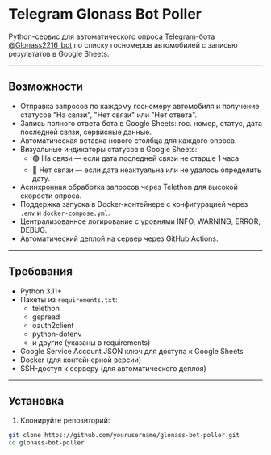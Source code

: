 # Telegram Glonass Bot Poller

Python-сервис для автоматического опроса Telegram-бота [@Glonass2216_bot](https://t.me/Glonass2216_bot) по списку госномеров автомобилей с записью результатов в Google Sheets.

---

## Возможности

- Отправка запросов по каждому госномеру автомобиля и получение статусов "На связи", "Нет связи" или "Нет ответа".
- Запись полного ответа бота в Google Sheets: гос. номер, статус, дата последней связи, сервисные данные.
- Автоматическая вставка нового столбца для каждого опроса.
- Визуальные индикаторы статусов в Google Sheets:
  - 🟢 На связи — если дата последней связи не старше 1 часа.
  - 🔴 Нет связи — если дата неактуальна или не удалось определить дату.
- Асинхронная обработка запросов через Telethon для высокой скорости опроса.
- Поддержка запуска в Docker-контейнере с конфигурацией через `.env` и `docker-compose.yml`.
- Централизованное логирование с уровнями INFO, WARNING, ERROR, DEBUG.
- Автоматический деплой на сервер через GitHub Actions.

---

## Требования

- Python 3.11+
- Пакеты из `requirements.txt`:
  - telethon
  - gspread
  - oauth2client
  - python-dotenv
  - и другие (указаны в requirements)
- Google Service Account JSON ключ для доступа к Google Sheets
- Docker (для контейнерной версии)
- SSH-доступ к серверу (для автоматического деплоя)

---

## Установка

1. Клонируйте репозиторий:
```bash
git clone https://github.com/yourusername/glonass-bot-poller.git
cd glonass-bot-poller
